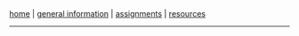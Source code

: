 <nav><a href="index.html">home</a> | <a href="general.html">general information</a> | <a href="assignments.html">assignments</a> | <a href="comics-studies-resources.html">resources</a></nav>  

---
